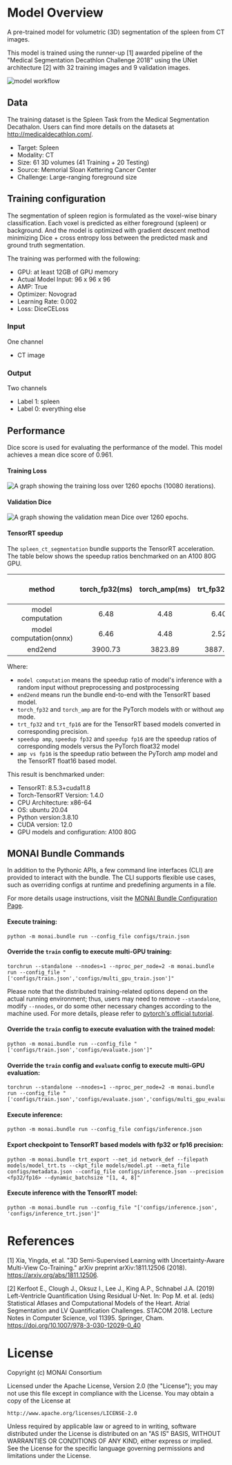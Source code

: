 # Model Overview
A pre-trained model for volumetric (3D) segmentation of the spleen from CT images.

This model is trained using the runner-up [1] awarded pipeline of the "Medical Segmentation Decathlon Challenge 2018" using the UNet architecture [2] with 32 training images and 9 validation images.

![model workflow](https://developer.download.nvidia.com/assets/Clara/Images/clara_pt_spleen_ct_segmentation_workflow.png)

## Data
The training dataset is the Spleen Task from the Medical Segmentation Decathalon. Users can find more details on the datasets at http://medicaldecathlon.com/.

- Target: Spleen
- Modality: CT
- Size: 61 3D volumes (41 Training + 20 Testing)
- Source: Memorial Sloan Kettering Cancer Center
- Challenge: Large-ranging foreground size

## Training configuration
The segmentation of spleen region is formulated as the voxel-wise binary classification. Each voxel is predicted as either foreground (spleen) or background. And the model is optimized with gradient descent method minimizing Dice + cross entropy loss between the predicted mask and ground truth segmentation.

The training was performed with the following:

- GPU: at least 12GB of GPU memory
- Actual Model Input: 96 x 96 x 96
- AMP: True
- Optimizer: Novograd
- Learning Rate: 0.002
- Loss: DiceCELoss

### Input
One channel
- CT image

### Output
Two channels
- Label 1: spleen
- Label 0: everything else

## Performance
Dice score is used for evaluating the performance of the model. This model achieves a mean dice score of 0.961.

#### Training Loss
![A graph showing the training loss over 1260 epochs (10080 iterations).](https://developer.download.nvidia.com/assets/Clara/Images/monai_spleen_ct_segmentation_train.png)

#### Validation Dice
![A graph showing the validation mean Dice over 1260 epochs.](https://developer.download.nvidia.com/assets/Clara/Images/monai_spleen_ct_segmentation_val.png)

#### TensorRT speedup
The `spleen_ct_segmentation` bundle supports the TensorRT acceleration. The table below shows the speedup ratios benchmarked on an A100 80G GPU.

| method | torch_fp32(ms) | torch_amp(ms) | trt_fp32(ms) | trt_fp16(ms) | speedup amp | speedup fp32 | speedup fp16 | amp vs fp16|
| :---: | :---: | :---: | :---: | :---: | :---: | :---: | :---: | :---: |
| model computation | 6.48 | 4.48 | 6.40 | 6.30 | 1.45 | 1.01 | 1.03 | 0.71 |
| model computation(onnx) | 6.46 | 4.48 | 2.52 | 1.96 | 1.44 | 2.56 | 3.30 | 2.29 |
| end2end | 3900.73 | 3823.89 | 3887.37 | 3883.01 |	1.02 | 1.00 | 1.00 | 0.98 |

Where:
- `model computation` means the speedup ratio of model's inference with a random input without preprocessing and postprocessing
- `end2end` means run the bundle end-to-end with the TensorRT based model.
- `torch_fp32` and `torch_amp` are for the PyTorch models with or without `amp` mode.
- `trt_fp32` and `trt_fp16` are for the TensorRT based models converted in corresponding precision.
- `speedup amp`, `speedup fp32` and `speedup fp16` are the speedup ratios of corresponding models versus the PyTorch float32 model
- `amp vs fp16` is the speedup ratio between the PyTorch amp model and the TensorRT float16 based model.

This result is benchmarked under:
 - TensorRT: 8.5.3+cuda11.8
 - Torch-TensorRT Version: 1.4.0
 - CPU Architecture: x86-64
 - OS: ubuntu 20.04
 - Python version:3.8.10
 - CUDA version: 12.0
 - GPU models and configuration: A100 80G

## MONAI Bundle Commands
In addition to the Pythonic APIs, a few command line interfaces (CLI) are provided to interact with the bundle. The CLI supports flexible use cases, such as overriding configs at runtime and predefining arguments in a file.

For more details usage instructions, visit the [MONAI Bundle Configuration Page](https://docs.monai.io/en/latest/config_syntax.html).

#### Execute training:

```
python -m monai.bundle run --config_file configs/train.json
```

#### Override the `train` config to execute multi-GPU training:

```
torchrun --standalone --nnodes=1 --nproc_per_node=2 -m monai.bundle run --config_file "['configs/train.json','configs/multi_gpu_train.json']"
```

Please note that the distributed training-related options depend on the actual running environment; thus, users may need to remove `--standalone`, modify `--nnodes`, or do some other necessary changes according to the machine used. For more details, please refer to [pytorch's official tutorial](https://pytorch.org/tutorials/intermediate/ddp_tutorial.html).

#### Override the `train` config to execute evaluation with the trained model:

```
python -m monai.bundle run --config_file "['configs/train.json','configs/evaluate.json']"
```

#### Override the `train` config and `evaluate` config to execute multi-GPU evaluation:

```
torchrun --standalone --nnodes=1 --nproc_per_node=2 -m monai.bundle run --config_file "['configs/train.json','configs/evaluate.json','configs/multi_gpu_evaluate.json']"
```

#### Execute inference:

```
python -m monai.bundle run --config_file configs/inference.json
```

#### Export checkpoint to TensorRT based models with fp32 or fp16 precision:

```
python -m monai.bundle trt_export --net_id network_def --filepath models/model_trt.ts --ckpt_file models/model.pt --meta_file configs/metadata.json --config_file configs/inference.json --precision <fp32/fp16> --dynamic_batchsize "[1, 4, 8]"
```

#### Execute inference with the TensorRT model:

```
python -m monai.bundle run --config_file "['configs/inference.json', 'configs/inference_trt.json']"
```

# References
[1] Xia, Yingda, et al. "3D Semi-Supervised Learning with Uncertainty-Aware Multi-View Co-Training." arXiv preprint arXiv:1811.12506 (2018). https://arxiv.org/abs/1811.12506.

[2] Kerfoot E., Clough J., Oksuz I., Lee J., King A.P., Schnabel J.A. (2019) Left-Ventricle Quantification Using Residual U-Net. In: Pop M. et al. (eds) Statistical Atlases and Computational Models of the Heart. Atrial Segmentation and LV Quantification Challenges. STACOM 2018. Lecture Notes in Computer Science, vol 11395. Springer, Cham. https://doi.org/10.1007/978-3-030-12029-0_40

# License
Copyright (c) MONAI Consortium

Licensed under the Apache License, Version 2.0 (the "License");
you may not use this file except in compliance with the License.
You may obtain a copy of the License at

    http://www.apache.org/licenses/LICENSE-2.0

Unless required by applicable law or agreed to in writing, software
distributed under the License is distributed on an "AS IS" BASIS,
WITHOUT WARRANTIES OR CONDITIONS OF ANY KIND, either express or implied.
See the License for the specific language governing permissions and
limitations under the License.
